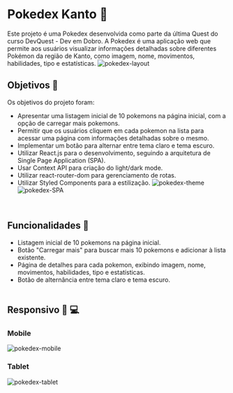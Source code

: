 # Pokedex Kanto :love_letter:
Este projeto é uma Pokedex desenvolvida como parte da última Quest do curso DevQuest - Dev em Dobro. A Pokedex é uma aplicação web que permite aos usuários visualizar informações detalhadas sobre diferentes Pokémon da região de Kanto, como imagem, nome, movimentos, habilidades, tipo e estatísticas.
![pokedex-layout](https://github.com/Isis-gsantos/QUEST-Pokedex/assets/142533840/5eb03c1e-5f98-4284-85ea-b28514e01f0b)


## Objetivos :scroll:
Os objetivos do projeto foram:
- Apresentar uma listagem inicial de 10 pokemons na página inicial, com a opção de carregar mais pokemons.
- Permitir que os usuários cliquem em cada pokemon na lista para acessar uma página com informações detalhadas sobre o mesmo.
- Implementar um botão para alternar entre tema claro e tema escuro.
- Utilizar React.js para o desenvolvimento, seguindo a arquitetura de Single Page Application (SPA).
- Usar Context API para criação do light/dark mode.
- Utilizar react-router-dom para gerenciamento de rotas.
- Utilizar Styled Components para a estilização.
![pokedex-theme](https://github.com/Isis-gsantos/QUEST-Pokedex/assets/142533840/5f79c94c-d5d6-4487-b4a5-5492b80181b9)
![pokedex-SPA](https://github.com/Isis-gsantos/QUEST-Pokedex/assets/142533840/545c08f9-fdd9-49a9-aa10-79842d0dd204)
<br>

## Funcionalidades :pushpin:
- Listagem inicial de 10 pokemons na página inicial.
- Botão "Carregar mais" para buscar mais 10 pokemons e adicionar à lista existente.
- Página de detalhes para cada pokemon, exibindo imagem, nome, movimentos, habilidades, tipo e estatísticas.
- Botão de alternância entre tema claro e tema escuro.
<br><br>

## Responsivo :iphone: :computer:
### Mobile
![pokedex-mobile](https://github.com/Isis-gsantos/QUEST-Pokedex/assets/142533840/21c83e80-9b5d-4187-a797-2b15b341e90d)



### Tablet
![pokedex-tablet](https://github.com/Isis-gsantos/QUEST-Pokedex/assets/142533840/63d43b5f-450f-4995-8cd4-a65cd3ce60bd)

